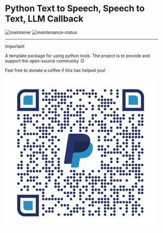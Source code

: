 # Python Text to Speech, Speech to Text, LLM Callback

![maintainer](https://img.shields.io/badge/Maintainer-Salman-blue)
![maintenance-status](https://img.shields.io/badge/Maintenance-passively--maintained-yellowgreen.svg)
  
---

> [!IMPORTANT]
> A template package for using python tools. The project is to provide and support the open-source community :D

Feel free to donate a coffee if this has helped you!

![Paypal QR Code](https://github.com/SOHAIL1996/python_text_to_speech/blob/main/media/qrcode.png)

<!-- > [!NOTE]
> This is a note.

 [!TIP]
> This is a tip. (Supported since 14 Nov 2023)



> [!CAUTION]
> Negative potential consequences of an action. (Supported since 14 Nov 2023)

> [!WARNING]
> Critical content comes here. -->





